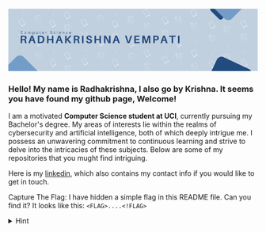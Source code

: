 ![Banner.png](banner.png)


### Hello! My name is Radhakrishna, I also go by Krishna. It seems you have found my github page, Welcome!

I am a motivated **Computer Science student at UCI**, currently pursuing my Bachelor's degree. My areas of interests lie within the realms of cybersecurity and artificial intelligence, both of which deeply intrigue me. I possess an unwavering commitment to continuous learning and strive to delve into the intricacies of these subjects. Below are some of my repositories that you mught find intriguing.

Here is my [linkedin](https://www.linkedin.com/in/radhakrishna-vempati-3a7b1b21a/), which also contains my contact info if you would like to get in touch.

Capture The Flag: I have hidden a simple flag in this README file. Can you find it? It looks like this: `<FLAG>....<!FLAG>`
<details>
  <summary>Hint</summary>
  <details>
    
  <summary>Are you sure?</summary>
  
  <details>
  <summary>Ok, here you go.</summary>
  
  Have you heard of metadata?
  
  </details>
  
  </details>
  
</details>


<!--
**KrishnaV04/KrishnaV04** is a ✨ _special_ ✨ repository because its `README.md` (this file) appears on your GitHub profile.

Here are some ideas to get you started:

- 🔭 I’m currently working on ...
- 🌱 I’m currently learning ...
- 👯 I’m looking to collaborate on ...
- 🤔 I’m looking for help with ...
- 💬 Ask me about ...
- 📫 How to reach me: ...
- 😄 Pronouns: ...
- ⚡ Fun fact: ...
-->
